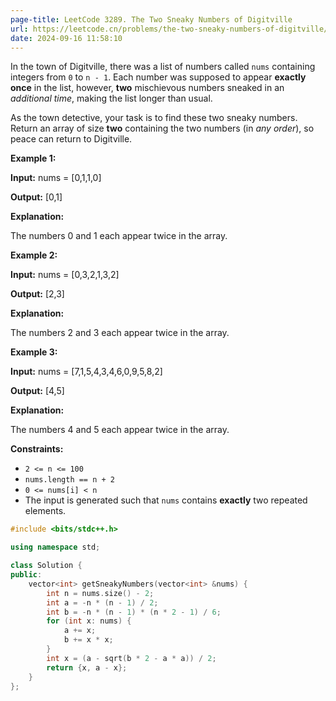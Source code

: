 ```yaml
---
page-title: LeetCode 3289. The Two Sneaky Numbers of Digitville
url: https://leetcode.cn/problems/the-two-sneaky-numbers-of-digitville/description/
date: 2024-09-16 11:58:10
---
```

In the town of Digitville, there was a list of numbers called `nums` containing integers from `0` to `n - 1`. Each number was supposed to appear **exactly once** in the list, however, **two** mischievous numbers sneaked in an *additional time*, making the list longer than usual.

As the town detective, your task is to find these two sneaky numbers. Return an array of size **two** containing the two numbers (in *any order*), so peace can return to Digitville.

**Example 1:**

**Input:** nums = \[0,1,1,0\]

**Output:** \[0,1\]

**Explanation:**

The numbers 0 and 1 each appear twice in the array.

**Example 2:**

**Input:** nums = \[0,3,2,1,3,2\]

**Output:** \[2,3\]

**Explanation:**

The numbers 2 and 3 each appear twice in the array.

**Example 3:**

**Input:** nums = \[7,1,5,4,3,4,6,0,9,5,8,2\]

**Output:** \[4,5\]

**Explanation:**

The numbers 4 and 5 each appear twice in the array.

**Constraints:**

-   `2 <= n <= 100`
-   `nums.length == n + 2`
-   `0 <= nums[i] < n`
-   The input is generated such that `nums` contains **exactly** two repeated elements.

```cpp
#include <bits/stdc++.h>

using namespace std;

class Solution {
public:
    vector<int> getSneakyNumbers(vector<int> &nums) {
        int n = nums.size() - 2;
        int a = -n * (n - 1) / 2;
        int b = -n * (n - 1) * (n * 2 - 1) / 6;
        for (int x: nums) {
            a += x;
            b += x * x;
        }
        int x = (a - sqrt(b * 2 - a * a)) / 2;
        return {x, a - x};
    }
};
```